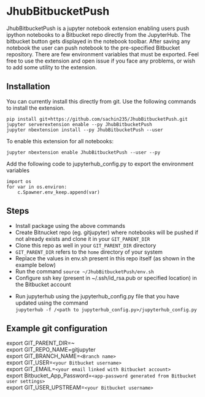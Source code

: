 # JhubBitbucketPush

JhubBitbucketPush is a jupyter notebook extension enabling users push ipython notebooks to a Bitbucket repo directly from the JupyterHub.
The bitbucket button gets displayed in the notebook toolbar. After saving any notebook
the user can push notebook to the pre-specified Bitbucket repository. There are few
environment variables that must be exported. 
Feel free to use the extension and open issue if you face any problems, or wish to add some utility to the extension.

## Installation

You can currently install this directly from git. 
Use the following commands to install the extension.

```
pip install git+https://github.com/sachin235/JhubBitbucketPush.git
jupyter serverextension enable --py JhubBitbucketPush
jupyter nbextension install --py JhubBitbucketPush --user

```

To enable this extension for all notebooks:

```
jupyter nbextension enable JhubBitbucketPush --user --py 

```


Add the following code to jupyterhub_config.py to export the environment variables

```
import os
for var in os.environ:
    c.Spawner.env_keep.append(var)
```



## Steps

* Install package using the above commands
* Create Bitnucket repo (eg. gitjupyter) where notebooks will be pushed if not already exists and clone it in your `GIT_PARENT_DIR`
* Clone this repo as well in your `GIT_PARENT_DIR` directory
* `GIT_PARENT_DIR` refers to the `home` directory of your system
* Replace the values in env.sh present in this repo itself (as shown in the example below)
* Run the command `source ~/JhubBitbucketPush/env.sh`
* Configure ssh key (present in ~/.ssh/id_rsa.pub or specified location) in the Bitbucket account
<!-- * Run jupyter notebook from within your repo directory (eg. gitjupyter here) -->
* Run jupyterhub using the jupyterhub_config.py file that you have updated using the command <br />
`jupyterhub -f /<path to jupyterhub_config.py>/jupyterhub_config.py`



## Example git configuration
export GIT_PARENT_DIR=~ <br />
export GIT_REPO_NAME=gitjupyter <br />
export GIT_BRANCH_NAME=`<Branch name>` <br />
export GIT_USER=`<your Bitbucket username>` <br />
export GIT_EMAIL=`<your email linked with Bitbucket account>` <br />
export Bitbucket_App_Password=`<app-password generated from Bitbucket user settings>` <br />
export GIT_USER_UPSTREAM=`<your Bitbucket username>` <br />


<!-- ## Working Demo -->
